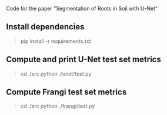 Code for the paper "Segmentation of Roots in Soil with U-Net"


## Install dependencies
  > pip install -r requirements.txt


## Compute and print U-Net test set metrics

  > cd ./src
  > python ./unet/test.py


## Compute Frangi test set metrics

  > cd ./src
  > python ./frangi/test.py


